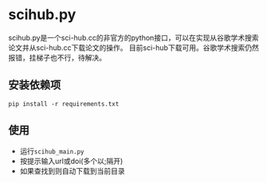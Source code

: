 # scihub.py

scihub.py是一个sci-hub.cc的非官方的python接口，可以在实现从谷歌学术搜索论文并从sci-hub.cc下载论文的操作。
目前sci-hub下载可用。谷歌学术搜索仍然报错，挂梯子也不行，待解决。

## 安装依赖项
```
pip install -r requirements.txt
```
## 使用

- 运行`scihub_main.py`
- 按提示输入url或doi(多个以;隔开)
- 如果查找到则自动下载到当前目录
